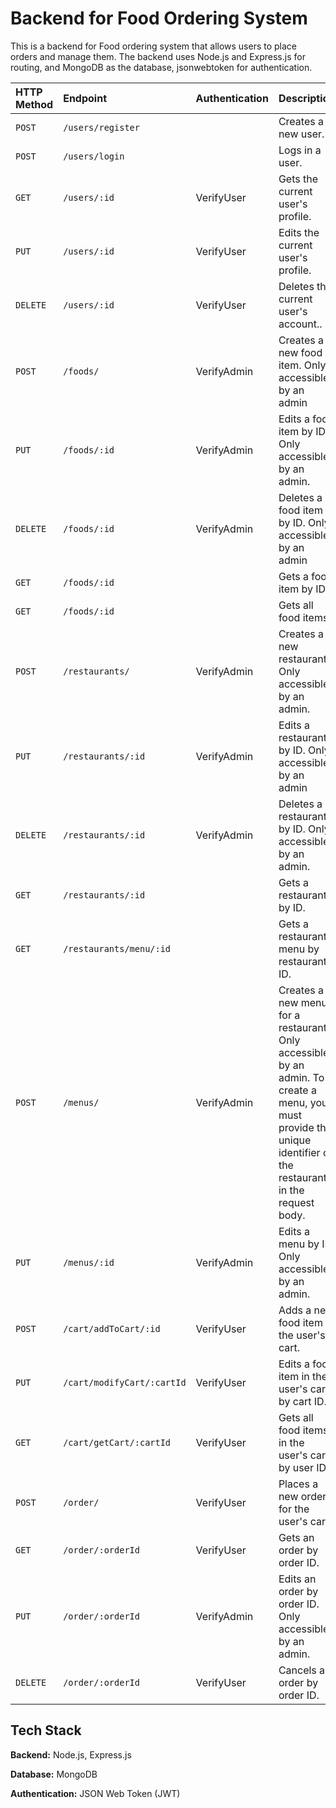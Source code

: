
# Backend for Food Ordering System

This is a backend for Food ordering system that allows users to place orders and manage them. The backend uses Node.js and Express.js for routing, and MongoDB as the database, jsonwebtoken for authentication.


|HTTP Method| Endpoint    | Authentication    |Description|
| :-------- | :------- | :------------------------- |:----------|
| `POST` | `/users/register` |  |  Creates a new user. |
| `POST` | `/users/login` |  |  Logs in a user.          |
| `GET` | `/users/:id` | VerifyUser | Gets the current user's profile.          |
| `PUT` | `/users/:id` |	VerifyUser  |  Edits the current user's profile.     |
| `DELETE` | `/users/:id` |VerifyUser | Deletes the current user's account.. |
| `POST` | `/foods/` | VerifyAdmin | Creates a new food item. Only accessible by an admin         |
| `PUT` | `/foods/:id` | 	VerifyAdmin | Edits a food item by ID. Only accessible by an admin.  |
| `DELETE`| `/foods/:id` | 	VerifyAdmin |  	Deletes a food item by ID. Only accessible by an admin  |
| `GET` | `/foods/:id` |  |  	Gets a food item by ID.    |
| `GET` | `/foods/:id` |  |  	Gets all food items.  |
| `POST` | `/restaurants/` | VerifyAdmin | Creates a new restaurant. Only accessible by an admin.|
| `PUT` | `/restaurants/:id` | 	VerifyAdmin	 |	Edits a restaurant by ID. Only accessible by an admin     |
| `DELETE` | `/restaurants/:id` | VerifyAdmin |Deletes a restaurant by ID. Only accessible by an admin.  |
| `GET` | `/restaurants/:id` |  | 	Gets a restaurant by ID. |
| `GET` | `/restaurants/menu/:id` | | Gets a restaurant's menu by restaurant ID. |
| `POST` | `/menus/` | VerifyAdmin |  Creates a new menu for a restaurant. Only accessible by an admin. To create a menu, you must provide the unique identifier of the restaurant in the request body. |
| `PUT` | `/menus/:id` | VerifyAdmin | Edits a menu by ID. Only accessible by an admin.|
| `POST` | `/cart/addToCart/:id` | VerifyUser | Adds a new food item to the user's cart.  |
| `PUT` |`/cart/modifyCart/:cartId` | 	VerifyUser | Edits a food item in the user's cart by cart ID.  |
| `GET` | `/cart/getCart/:cartId` | VerifyUser | 	Gets all food items in the user's cart by user ID.   |
| `POST	` | `/order/` | VerifyUser |  Places a new order for the user's cart.|
| `GET` | `/order/:orderId` | VerifyUser |  Gets an order by order ID. |
| `PUT` |`/order/:orderId` | VerifyAdmin| Edits an order by order ID. Only accessible by an admin. |
| `DELETE` | `/order/:orderId` | VerifyUser | Cancels an order by order ID. |



## Tech Stack

**Backend:** Node.js, Express.js

**Database:** MongoDB

**Authentication:**  JSON Web Token (JWT)


